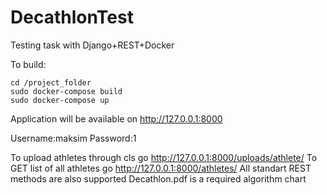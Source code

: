 # DecathlonTest
Testing task with Django+REST+Docker

To build:

    cd /project_folder
    sudo docker-compose build
    sudo docker-compose up 
Application will be available on http://127.0.0.1:8000 

Username:maksim Password:1

To upload athletes through cls go http://127.0.0.1:8000/uploads/athlete/
To GET list of all athletes go http://127.0.0.1:8000/athletes/
All standart REST methods are also supported
Decathlon.pdf is a required algorithm chart
